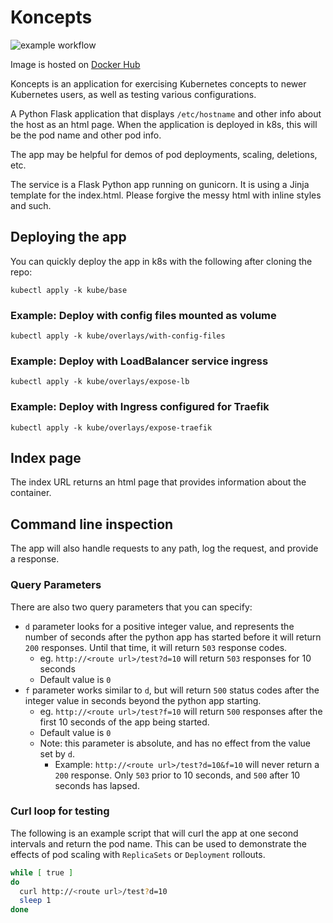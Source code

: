 # Koncepts

![example workflow](https://github.com/smrowley/koncepts/actions/workflows/image-build-publish.yaml/badge.svg)

Image is hosted on [Docker Hub](https://hub.docker.com/r/srowley/koncepts)

Koncepts is an application for exercising Kubernetes concepts to newer Kubernetes users, as well as testing various configurations.

A Python Flask application that displays `/etc/hostname` and other info about the host as an html page. When the application is deployed in k8s, this will be the pod name and other pod info.

The app may be helpful for demos of pod deployments, scaling, deletions, etc.

The service is a Flask Python app running on gunicorn. It is using a Jinja template for the index.html. Please forgive the messy html with inline styles and such.

## Deploying the app

You can quickly deploy the app in k8s with the following after cloning the repo:

```
kubectl apply -k kube/base
```

### Example: Deploy with config files mounted as volume

```
kubectl apply -k kube/overlays/with-config-files
```

### Example: Deploy with LoadBalancer service ingress

```
kubectl apply -k kube/overlays/expose-lb
```

### Example: Deploy with Ingress configured for Traefik

```
kubectl apply -k kube/overlays/expose-traefik
```

## Index page

The index URL returns an html page that provides information about the container.

## Command line inspection

The app will also handle requests to any path, log the request, and provide a response.

### Query Parameters

There are also two query parameters that you can specify:

* `d` parameter looks for a positive integer value, and represents the number of seconds after the python app has started before it will return `200` responses. Until that time, it will return `503` response codes.
  * eg. `http://<route url>/test?d=10` will return `503` responses for 10 seconds
  * Default value is `0`
* `f` parameter works similar to `d`, but will return `500` status codes after the integer value in seconds beyond the python app starting.
  * eg. `http://<route url>/test?f=10` will return `500` responses after the first 10 seconds of the app being started.
  * Default value is `0`
  * Note: this parameter is absolute, and has no effect from the value set by `d`.
    * Example: `http://<route url>/test?d=10&f=10` will never return a `200` response. Only `503` prior to 10 seconds, and `500` after 10 seconds has lapsed.

### Curl loop for testing

The following is an example script that will curl the app at one second intervals and return the pod name. This can be used to demonstrate the effects of pod scaling with `ReplicaSets` or `Deployment` rollouts.

```sh
while [ true ]
do
  curl http://<route url>/test?d=10
  sleep 1
done
```
